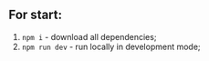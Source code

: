 ## For start:

1. `npm i` - download all dependencies;
3. `npm run dev` - run locally in development mode;